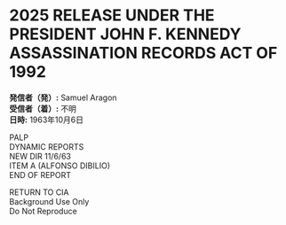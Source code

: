 # 2025 RELEASE UNDER THE PRESIDENT JOHN F. KENNEDY ASSASSINATION RECORDS ACT OF 1992

**発信者（発）:** Samuel Aragon  
**受信者（着）:** 不明  
**日時:** 1963年10月6日  

PALP  
DYNAMIC REPORTS  
NEW DIR 11/6/63  
ITEM A (ALFONSO DIBILIO)  
END OF REPORT  

RETURN TO CIA  
Background Use Only  
Do Not Reproduce  
